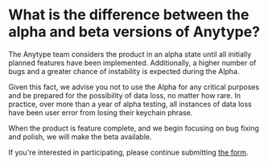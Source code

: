 # What is the difference between the alpha and beta versions of Anytype?

The Anytype team considers the product in an alpha state until all initially planned features have been implemented. Additionally, a higher number of bugs and a greater chance of instability is expected during the Alpha.&#x20;

Given this fact, we advise you not to use the Alpha for any critical purposes and be prepared for the possibility of data loss, no matter how rare. In practice, over more than a year of alpha testing, all instances of data loss have been user error from losing their keychain phrase.&#x20;

When the product is feature complete, and we begin focusing on bug fixing and polish, we will make the beta available.

If you're interested in participating, please continue submitting [the form](https://anytype.typeform.com/early-access?typeform-source=anytype.io#source=documentation).
